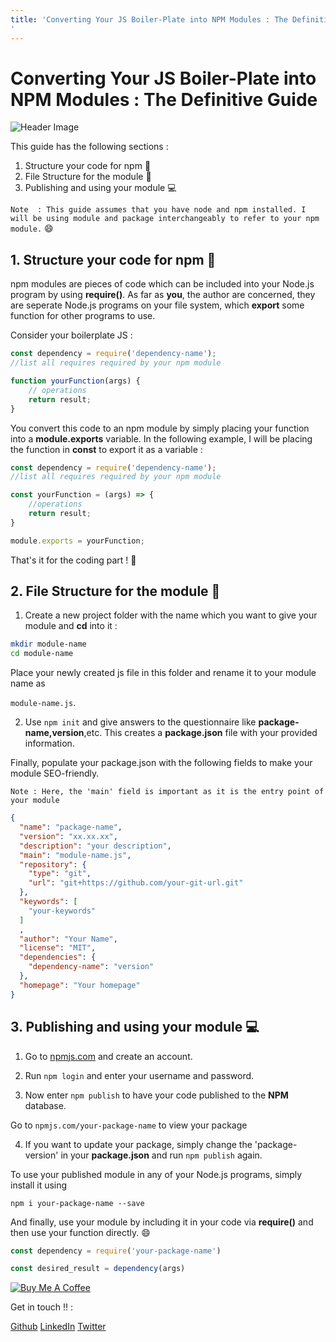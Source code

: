 ```yaml
---
title: 'Converting Your JS Boiler-Plate into NPM Modules : The Definitive Guide
'
---
```

# Converting Your JS Boiler-Plate into NPM Modules : The Definitive Guide

![Header Image](/pic1.png)


This guide has the following sections :
1. Structure your code for npm :bookmark_tabs:
2. File Structure for the module :file_folder:
3. Publishing and using your module :computer:

```Note  : This guide assumes that you have node and npm installed. I will be using module and package interchangeably to refer to your npm module.``` :smile:

## 1. Structure your code for npm :bookmark_tabs:

npm modules are pieces of code which can be included into your Node.js program by using **require()**. As far as **you**, the author are concerned, they are seperate Node.js programs on your file system, which **export** some function for other programs to use.

Consider your boilerplate JS :

```javascript
const dependency = require('dependency-name');
//list all requires required by your npm module

function yourFunction(args) {
    // operations
    return result;
}
```

You convert this code to an npm module by simply placing your function into a **module.exports** variable. In the following example, I will be placing the function in **const** to export it as a variable : 

```javascript
const dependency = require('dependency-name');
//list all requires required by your npm module

const yourFunction = (args) => {
    //operations
    return result;
}

module.exports = yourFunction;
```

That's it for the coding part ! :tada:

## 2. File Structure for the module :file_folder:

1. Create a new project folder with the name which you want to give your module and **cd** into it :
```sh
mkdir module-name
cd module-name
```

Place your newly created js file in this folder and rename it to your module name as 

```module-name.js```.

2. Use ```npm init``` and give answers to the questionnaire like **package-name,version**,etc. This creates a **package.json** file with your provided information. 

Finally, populate your package.json with the following fields to make your module SEO-friendly. 

```Note : Here, the 'main' field is important as it is the entry point of your module```

```json
{
  "name": "package-name",
  "version": "xx.xx.xx",
  "description": "your description",
  "main": "module-name.js",
  "repository": {
    "type": "git",
    "url": "git+https://github.com/your-git-url.git"
  },
  "keywords": [
    "your-keywords"
  ]
  ,
  "author": "Your Name",
  "license": "MIT",
  "dependencies": {
    "dependency-name": "version"
  },
  "homepage": "Your homepage"
}
```

## 3. Publishing and using your module :computer:

1. Go to [npmjs.com](https://www.npmjs.com) and create an account.

2. Run ```npm login``` and enter your username and password.

3. Now enter ```npm publish``` to have your code published to the **NPM** database.

Go to ```npmjs.com/your-package-name``` to view your package

4. If you want to update your package, simply change the 'package-version' in your **package.json** and run ```npm publish``` again.

To use your published module in any of your Node.js programs, simply install it using

```npm i your-package-name --save```

And finally, use your module by including it in your code via **require()** and then use your function directly. :smile:

```javascript
const dependency = require('your-package-name')

const desired_result = dependency(args)
```

<a href="https://www.buymeacoffee.com/akashjoshi" target="_blank"><img src="https://www.buymeacoffee.com/assets/img/custom_images/orange_img.png" alt="Buy Me A Coffee" style="height: auto !important;width: auto !important;" ></a>

Get in touch !! : 

[Github](https://www.github.com/akash-joshi) [LinkedIn](https://www.linkedin.com/in/akash-s-joshi) [Twitter](https://twitter.com/iamkrusty)
